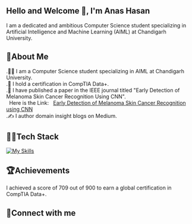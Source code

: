 ## Hello and Welcome 👋, I'm Anas Hasan

I am a dedicated and ambitious Computer Science student specializing in Artificial Intelligence and Machine Learning (AIML) at Chandigarh University. 

## 🚀About Me
.👨‍🎓 I am a Computer Science student specializing in AIML at Chandigarh University.<br/>
.🥇 I hold a certification in CompTIA Data+.<br/>
.📝 I have published a paper in the IEEE journal titled "Early Detection of Melanoma Skin Cancer Recognition Using CNN". <br/>&nbsp;&nbsp;Here is the Link:&nbsp;&nbsp;
     [Early Detection of Melanoma Skin Cancer Recognition using CNN](https://ieeexplore.ieee.org/document/10404192)<br/>
.✍️ I author domain insight blogs on Medium.

## 👨‍💻Tech Stack
[![My Skills](https://skillicons.dev/icons?i=c,cpp,java,python,html,css,js,bootstrap,sass,react,vite,tailwind,cypress,tensorflow,mysql,azure,docker,git,flask&theme=dark)](https://skillicons.dev)

## 🏆Achievements
I achieved a score of 709 out of 900 to earn a global certification in CompTIA Data+.

## 📲Connect with me


<!--
**AnasHasan786/AnasHasan786** is a ✨ _special_ ✨ repository because its `README.md` (this file) appears on your GitHub profile.

Here are some ideas to get you started:

- 🔭 I’m currently working on ...
- 🌱 I’m currently learning ...
- 👯 I’m looking to collaborate on ...
- 🤔 I’m looking for help with ...
- 💬 Ask me about ...
- 📫 How to reach me: ...
- 😄 Pronouns: ...
- ⚡ Fun fact: ...
-->
